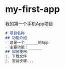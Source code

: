 # my-first-app
我的第一个手机App项目
   ```markdown
   # 项目名称
   ## 功能介绍
   - 这是一个______的App
   - 主要功能：______
   ## 如何使用
   1. 下载文件
   2. 安装步骤...
   ```
